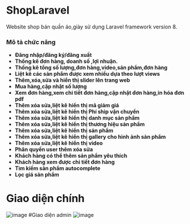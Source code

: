 # ShopLaravel
Website shop bán quần áo,giày sử dụng  Laravel framework version 8.


### Mô tả chức năng
- **Đăng nhập/đăng ký/đăng xuất**
- **Thống kê đơn hàng, doanh số ,lợi nhuận.**
- **Thống kê tổng số lượng,đơn hàng,video,sản phẩm,đơn hàng**
- **Liệt kê các sản phẩm được xem nhiều dựa theo lượt views**
- **Thêm,xóa,sửa và hiển thị slider lên trang web**
- **Mua hàng,cập nhật số lượng**
- **Xem đơn hàng,xem chi tiết đơn hàng,cập nhật đơn hàng,in hóa đơn pdf**
- **Thêm xóa sửa,liệt kê hiển thị mã giảm giá**
- **Thêm xóa sửa,liệt kê hiển thị Phí ship vận chuyển**
- **Thêm xóa sửa,liệt kê hiển thị danh mục sản phẩm**
- **Thêm xóa sửa,liệt kê hiển thị thương hiệu sản phẩm**
- **Thêm xóa sửa,liệt kê hiển thị sản phẩm**
- **Thêm xóa sửa,liệt kê hiển thị gallery cho hình ảnh sản phẩm**
- **Thêm xóa sửa,liệt kê hiển thị video**
- **Phân quyền user thêm xóa sửa**
- **Khách hàng có thể thêm sản phẩm yêu thích**
- **Khách hàng xem được chi tiết đơn hàng**
- **Tìm kiếm sản phẩm autocomplete**
- **Lọc giá sản phẩm**




# Giao diện chính
![image](https://user-images.githubusercontent.com/108797023/177529493-b0346dc1-0c15-4d8f-9fb4-1ce92018452b.png)
#Giao diện admin
![image](https://user-images.githubusercontent.com/108797023/177527894-0eb50cc9-e5b4-455e-b4b0-b50803a142aa.png)
